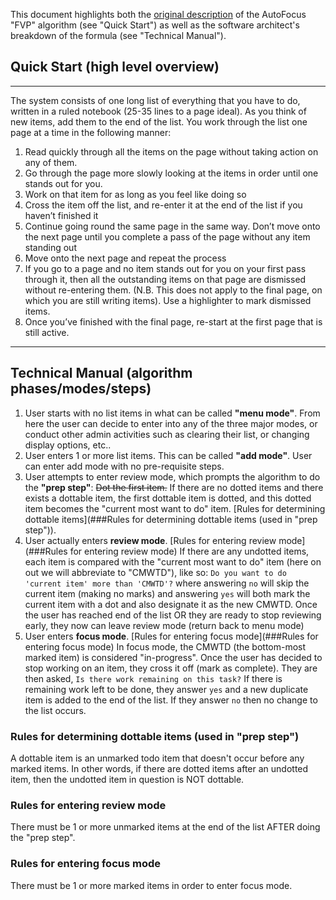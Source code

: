 This document highlights both the [original description](http://markforster.squarespace.com/autofocus-system/) of the AutoFocus "FVP" algorithm (see "Quick Start") as well as the software architect's breakdown of the formula (see "Technical Manual").

## Quick Start (high level overview)

---

The system consists of one long list of everything that you have to do, written in a ruled notebook (25-35 lines to a page ideal). As you think of new items, add them to the end of the list. You work through the list one page at a time in the following manner:

1. Read quickly through all the items on the page without taking action on any of them.
2. Go through the page more slowly looking at the items in order until one stands out for you.
3. Work on that item for as long as you feel like doing so
4. Cross the item off the list, and re-enter it at the end of the list if you haven’t finished it
5. Continue going round the same page in the same way. Don’t move onto the next page until you complete a pass of the page without any item standing out
6. Move onto the next page and repeat the process
7. If you go to a page and no item stands out for you on your first pass through it, then all the outstanding items on that page are dismissed without re-entering them. (N.B. This does not apply to the final page, on which you are still writing items). Use a highlighter to mark dismissed items.
8. Once you’ve finished with the final page, re-start at the first page that is still active.

***

## Technical Manual (algorithm phases/modes/steps)

1. User starts with no list items in what can be called **"menu mode"**. From here the user can decide to enter into any of the three major modes, or conduct other admin activities such as clearing their list, or changing display options, etc..
2. User enters 1 or more list items. This can be called **"add mode"**. User can enter add mode with no pre-requisite steps.
3. User attempts to enter review mode, which prompts the algorithm to do the **"prep step"**: ~~Dot the first item.~~ If there are no dotted items and there exists a dottable item, the first dottable item is dotted, and this dotted item becomes the "current most want to do" item. [Rules for determining dottable items](###Rules for determining dottable items (used in "prep step")).
4. User actually enters **review mode**. [Rules for entering review mode](###Rules for entering review mode) If there are any undotted items, each item is compared with the "current most want to do" item (here on out we will abbreviate to "CMWTD"), like so: `Do you want to do 'current item' more than 'CMWTD'?`  where answering `no` will skip the current item (making no marks) and answering `yes` will both mark the current item with a dot and also designate it as the new CMWTD. Once the user has reached end of the list OR they are ready to stop reviewing early, they now can leave review mode (return back to menu mode)
5. User enters **focus mode**. [Rules for entering focus mode](###Rules for entering focus mode) In focus mode, the CMWTD (the bottom-most marked item) is considered "in-progress". Once the user has decided to stop working on an item, they cross it off (mark as complete). They are then asked, `Is there work remaining on this task?` If there is remaining work left to be done, they answer `yes` and a new duplicate item is added to the end of the list. If they answer `no` then no change to the list occurs.

### Rules for determining dottable items (used in "prep step")

A dottable item is an unmarked todo item that doesn't occur before any marked items. In other words, if there are dotted items after an undotted item, then the undotted item in question is NOT dottable.

### Rules for entering review mode

There must be 1 or more unmarked items at the end of the list AFTER doing the "prep step". 

### Rules for entering focus mode

There must be 1 or more marked items in order to enter focus mode.

